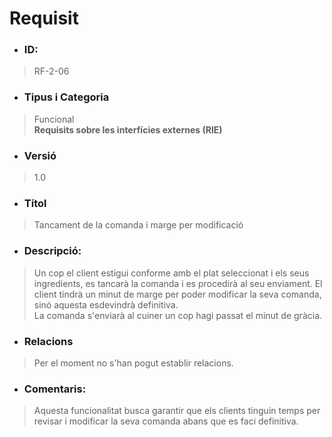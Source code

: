 # **Requisit**

- ### **ID:**  
> RF-2-06  

- ### **Tipus i Categoria**  
> Funcional  
> **Requisits sobre les interfícies externes (RIE)**

- ### **Versió**  
> 1.0  

- ### **Títol**  
> Tancament de la comanda i marge per modificació  

- ### **Descripció:**  
> Un cop el client estigui conforme amb el plat seleccionat i els seus ingredients, es tancarà la comanda i es procedirà al seu enviament. El client tindrà un minut de marge per poder modificar la seva comanda, sinó aquesta esdevindrà definitiva.  
> La comanda s'enviarà al cuiner un cop hagi passat el minut de gràcia. 

- ### **Relacions**  
> Per el moment no s'han pogut establir relacions.  

- ### **Comentaris:**  
> Aquesta funcionalitat busca garantir que els clients tinguin temps per revisar i modificar la seva comanda abans que es faci definitiva.  
